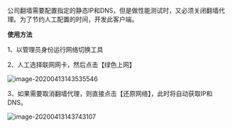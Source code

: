 公司翻墙需要配置指定的静态IP和DNS，但是做性能测试时，又必须关闭翻墙代理。为了节约人工配置的时间，开发此客户端。

**使用方法**

1、以管理员身份运行网络切换工具

2、人工选择联网网卡，然后点击【绿色上网】

![image-20200413143535546](C:\Users\yaoch\AppData\Roaming\Typora\typora-user-images\image-20200413143535546.png)

3、如果需要取消翻墙代理，则直接点击【还原网络】，此时将自动获取IP和DNS。

![image-20200413143743107](C:\Users\yaoch\AppData\Roaming\Typora\typora-user-images\image-20200413143743107.png)